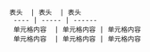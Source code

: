     表头  | 表头  | 表头
     ---- | ----- | ------  
     单元格内容  | 单元格内容 | 单元格内容 
     单元格内容  | 单元格内容 | 单元格内容   
